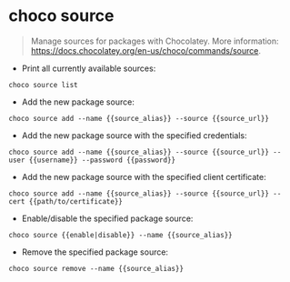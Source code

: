 # choco source

> Manage sources for packages with Chocolatey.
> More information: <https://docs.chocolatey.org/en-us/choco/commands/source>.

- Print all currently available sources:

`choco source list`

- Add the new package source:

`choco source add --name {{source_alias}} --source {{source_url}}`

- Add the new package source with the specified credentials:

`choco source add --name {{source_alias}} --source {{source_url}} --user {{username}} --password {{password}}`

- Add the new package source with the specified client certificate:

`choco source add --name {{source_alias}} --source {{source_url}} --cert {{path/to/certificate}}`

- Enable/disable the specified package source:

`choco source {{enable|disable}} --name {{source_alias}}`

- Remove the specified package source:

`choco source remove --name {{source_alias}}`
